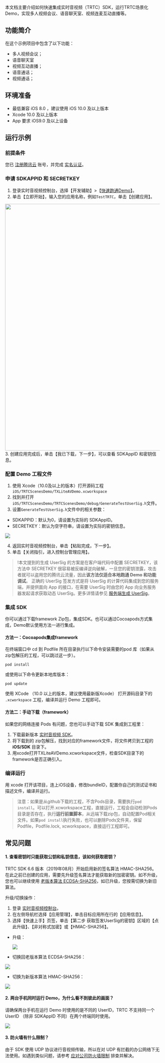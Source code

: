 本文档主要介绍如何快速集成实时音视频（TRTC）SDK，运行TRTC场景化Demo，实现多人视频会议、语音聊天室、视频连麦互动直播等。
## 功能简介

在这个示例项目中包含了以下功能：

- 多人视频会议；
- 语音聊天室
- 视频互动直播；
- 语音通话；
- 视频通话；


## 环境准备
- 最低兼容 iOS 8.0 ，建议使用 iOS 10.0 及以上版本
- Xcode 10.0 及以上版本
- App 要求 iOS9.0 及以上设备

## 运行示例

### 前提条件
您已 [注册腾讯云](https://cloud.tencent.com/document/product/378/17985) 账号，并完成 [实名认证](https://cloud.tencent.com/document/product/378/3629)。

### 申请 SDKAPPID 和 SECRETKEY
1. 登录实时音视频控制台，选择【开发辅助】>【[快速跑通Demo](https://console.cloud.tencent.com/trtc/quickstart)】。
2. 单击【立即开始】，输入您的应用名称，例如`TestTRTC`，单击【创建应用】。

<img width=800 src="https://main.qcloudimg.com/raw/169391f6711857dca6ed8cfce7b391bd.png" />
3. 创建应用完成后，单击【我已下载，下一步】，可以查看 SDKAppID 和密钥信息。

### 配置 Demo 工程文件
1. 使用 Xcode（10.0及以上的版本）打开源码工程`iOS/TRTCScenesDemo/TXLiteAVDemo.xcworkspace`
3. 找到并打开`iOS/TRTCScenesDemo/TRTCScenesDemo/debug/GenerateTestUserSig.h`文件。
4. 设置`GenerateTestUserSig.h`文件中的相关参数：
  <ul><li>SDKAPPID：默认为0，请设置为实际的 SDKAppID。</li>
  <li>SECRETKEY：默认为空字符串，请设置为实际的密钥信息。</li></ul>

 ![](https://main.qcloudimg.com/raw/15d986c5f4bc340e555630a070b90d63.png)

4. 返回实时音视频控制台，单击【粘贴完成，下一步】。
5. 单击【关闭指引，进入控制台管理应用】。

>!本文提到的生成 UserSig 的方案是在客户端代码中配置 SECRETKEY，该方法中 SECRETKEY 很容易被反编译逆向破解，一旦您的密钥泄露，攻击者就可以盗用您的腾讯云流量，因此**该方法仅适合本地跑通 Demo 和功能调试**。
>正确的 UserSig 签发方式是将 UserSig 的计算代码集成到您的服务端，并提供面向 App 的接口，在需要 UserSig 时由您的 App 向业务服务器发起请求获取动态 UserSig。更多详情请参见 [服务端生成 UserSig](https://cloud.tencent.com/document/product/647/17275#Server)。

### 集成 SDK
你可以通过下载framework Zip包，集成SDK。也可以通过Cocoapods方式集成，Demo默认使用方法一进行集成。

#### 方法一：Cocoapods集成framework
在终端窗口中 cd 到 Podfile 所在目录执行以下命令安装需要的pod 库（如果从zip包解压的工程，可以跳过这一步）。

```
pod install
```
或使用以下命令更新本地库版本：

```
pod update
```
使用 XCode （10.0 以上的版本，建议使用最新版Xcode） 打开源码目录下的 `.xcworkspace` 工程，编译并运行 Demo 工程即可。

#### 方法二：手动下载（framework）
如果您的网络连接 Pods 有问题，您也可以手动下载 SDK 集成到工程里：

1. 下载最新版本 [实时音视频 SDK](http://liteavsdk-1252463788.cosgz.myqcloud.com/TXLiteAVSDK_TRTC_iOS_latest.zip)。
2. 将下载到的 zip包解压，找到对应的framework文件，将文件拷贝到工程的 **iOS/SDK** 目录下。
3. 用xcode打开TXLiteAVDemo.xcworkspace文件，检查SDK目录下的framework是否正确引入。

### 编译运行
用 xcode 打开该项目，连上iOS设备，修改bundleID，配置你自己的测试证书和描述文件，编译并运行。
> 注意：如果是从github下载的工程，不含Pods目录，需要执行`pod install`。可以打开.xcworkspace工程，直接运行，工程会自动检测Pods目录是否存在，执行**运行前置脚本**，从远端下载zip包，自动配置Pod相关文件。如果`pod install`执行失败，也可以删除Pods文件夹，保留Podfile，Podfile.lock, xcworkspace，直接运行工程即可。


## 常见问题
#### 1. 查看密钥时只能获取公钥和私钥信息，该如何获取密钥？
TRTC SDK 6.6 版本（2019年08月）开始启用新的签名算法 HMAC-SHA256。在此之前已创建的应用，需要先升级签名算法才能获取新的加密密钥。如不升级，您也可以继续使用 [老版本算法 ECDSA-SHA256](https://cloud.tencent.com/document/product/647/17275#.E8.80.81.E7.89.88.E6.9C.AC.E7.AE.97.E6.B3.95)，如已升级，您按需切换为新旧算法。

升级/切换操作：

 1. 登录 [实时音视频控制台](https://console.cloud.tencent.com/trtc)。
 2. 在左侧导航栏选择【应用管理】，单击目标应用所在行的【应用信息】。
 3. 选择【快速上手】页签，单击【第二步 获取签发UserSig的密钥】区域的【点此升级】、【非对称式加密】或【HMAC-SHA256】。
  - 升级：
  
   	![](https://main.qcloudimg.com/raw/69bd0957c99e6a6764368d7f13c6a257.png)
   	
  - 切换回老版本算法 ECDSA-SHA256：
   
   ![](https://main.qcloudimg.com/raw/f89c00f4a98f3493ecc1fe89bea02230.png)
   
  - 切换为新版本算法 HMAC-SHA256：
   
   ![](https://main.qcloudimg.com/raw/b0412153935704abc9e286868ad8a916.png)

#### 2. 两台手机同时运行 Demo，为什么看不到彼此的画面？
请确保两台手机在运行 Demo 时使用的是不同的 UserID，TRTC 不支持同一个 UserID （除非 SDKAppID 不同）在两个终端同时使用。

![](https://main.qcloudimg.com/raw/c7b1589e1a637cf502c6728f3c3c4f99.png)

#### 3. 防火墙有什么限制？
由于 SDK 使用 UDP 协议进行音视频传输，所以在对 UDP 有拦截的办公网络下无法使用。如遇到类似问题，请参考 [应对公司防火墙限制](https://cloud.tencent.com/document/product/647/34399) 排查并解决。

